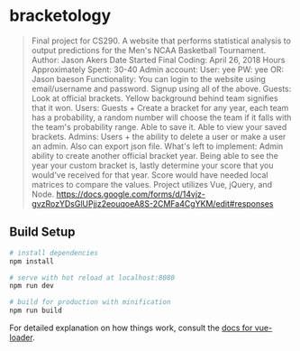 # bracketology

> Final project for CS290. A website that performs statistical analysis to output predictions for the Men's NCAA Basketball Tournament.
Author: Jason Akers
Date Started Final Coding: April 26, 2018
Hours Approximately Spent: 30-40
Admin account: User: yee PW: yee
OR: Jason baeson
Functionality: You can login to the website using email/username and password. Signup using all of the above.
Guests: Look at official brackets. Yellow background behind team signifies that it won.
Users: Guests + Create a bracket for any year, each team has a probability, a random number will choose the team if it falls with the team's probability range. Able to save it. Able to view your saved brackets.
Admins: Users + the ability to delete a user or make a user an admin. Also can export json file.
What's left to implement: Admin ability to create another official bracket year. Being able to see the year your custom bracket is, lastly determine your score that you would've received for that year. Score would have needed local matrices to compare the values. Project utilizes Vue, jQuery, and Node. https://docs.google.com/forms/d/14vjz-gvzRozYDsGlUPjjz2eouqoeA8S-2CMFa4CgYKM/edit#responses


## Build Setup

``` bash
# install dependencies
npm install

# serve with hot reload at localhost:8080
npm run dev

# build for production with minification
npm run build
```

For detailed explanation on how things work, consult the [docs for vue-loader](http://vuejs.github.io/vue-loader).
